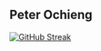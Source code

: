 <h2>Peter Ochieng</h2>

[![GitHub Streak](https://github-readme-streak-stats.herokuapp.com/?user=Hillcrest&theme=chartreuse-dark&dates=white&fire=red)](https://git.io/streak-stats)



